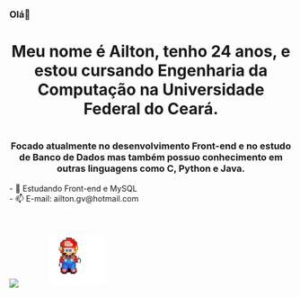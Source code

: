 ### Olá👋
<h1 align = "center">Meu nome é Ailton, tenho 24 anos, e estou cursando Engenharia da Computação na Universidade Federal do Ceará.<h1>
<h3 align = "center">Focado atualmente no desenvolvimento Front-end e no estudo de Banco de Dados mas também possuo conhecimento em outras linguagens como C, Python e Java.</h3>
- 🌱 Estudando Front-end e MySQL
<br>
- 📫 E-mail: ailton.gv@hotmail.com

<div style="padding-top: 35px; display:inline_block"><br>
<img align="center" height="320px" src="https://github-readme-stats.vercel.app/api/top-langs/?username=AkowsS&show_icons=false"/>
<img style="margin-left: 50px; width: 20%;" src="img/joinha.png"/>
</div>
